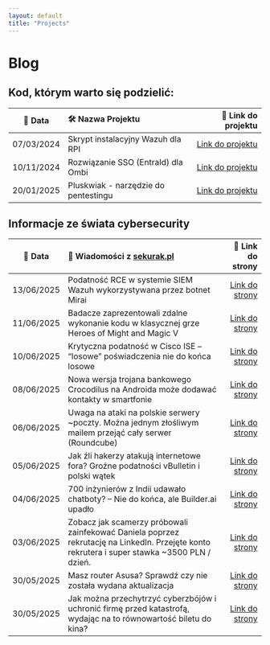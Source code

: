 ```yaml
---
layout: default
title: "Projects"
---
```

# Blog

## Kod, którym warto się podzielić:

| 📅 Data | 🛠️ Nazwa Projektu| 🔗 Link do projektu |
|:---------:|:------------------|-----------------:|
| 07/03/2024 | Skrypt instalacyjny Wazuh dla RPI | [Link do projektu](https://github.com/dadmins1984/Wazuh_for_RPI) |
| 10/11/2024 | Rozwiązanie SSO (EntraId) dla Ombi | [Link do projektu](https://github.com/dadmins1984/Ombi-Azure_SSO_Proxy) |
| 20/01/2025 | Pluskwiak - narzędzie do pentestingu | [Link do projektu](https://github.com/dadmins1984/Pluskwiak-pentesting-tool) |

## Informacje ze świata cybersecurity

| 📅 Data | 📌 Wiadomości z [sekurak.pl](https://sekurak.pl/) | 🔗 Link do strony |
|:---------:|:------------------|-------------------:|
| 13/06/2025 | Podatność RCE w systemie SIEM Wazuh wykorzystywana przez botnet Mirai | [Link do strony](https://sekurak.pl/podatnosc-rce-w-systemie-siem-wazuh-wykorzystywana-przez-botnet-mirai/) |
| 11/06/2025 | Badacze zaprezentowali zdalne wykonanie kodu w klasycznej grze Heroes of Might and Magic V | [Link do strony](https://sekurak.pl/badacze-zaprezentowali-zdalne-wykonanie-kodu-w-klasycznej-grze-heroes-of-might-and-magic-v/) |
| 10/06/2025 | Krytyczna podatność w Cisco ISE – “losowe” poświadczenia nie do końca losowe | [Link do strony](https://sekurak.pl/krytyczna-podatnosc-w-cisco-ise-losowe-poswiadczenia-nie-do-konca-losowe/) |
| 08/06/2025 | Nowa wersja trojana bankowego Crocodilus na Androida może dodawać kontakty w smartfonie | [Link do strony](https://sekurak.pl/nowa-wersja-trojana-bankowego-crocodilus-na-androida-moze-dodawac-kontakty-w-smartfonie/) |
| 06/06/2025 | Uwaga na ataki na polskie serwery ~poczty. Można jednym złośliwym mailem przejąć cały serwer (Roundcube) | [Link do strony](https://sekurak.pl/uwaga-na-ataki-na-polskie-serwery-poczty-mozna-jednym-zlosliwym-mailem-przejac-caly-serwer-roundcube/) |
| 05/06/2025 | Jak źli hakerzy atakują internetowe fora? Groźne podatności vBulletin i polski wątek | [Link do strony](https://sekurak.pl/jak-zli-hakerzy-atakuja-internetowe-fora-grozne-podatnosci-vbulletin-i-polski-watek/) |
| 04/06/2025 | 700 inżynierów z Indii udawało chatboty? – Nie do końca, ale Builder.ai upadło | [Link do strony](https://sekurak.pl/700-inzynierow-z-indii-udawalo-chatboty-historia-upadku-builder-ai/) |
| 03/06/2025 | Zobacz jak scamerzy próbowali zainfekować Daniela poprzez rekrutację na LinkedIn. Przejęte konto rekrutera i super stawka ~3500 PLN / dzień. | [Link do strony](https://sekurak.pl/zobacz-jak-scamerzy-probowali-zainfekowac-daniela-poprzez-rekrutacje-na-linkedin-przejete-konto-rekrutera-i-super-stawka-3500-pln-dzien/) |
| 30/05/2025 | Masz router Asusa? Sprawdź czy nie została wydana aktualizacja | [Link do strony](https://sekurak.pl/masz-router-asusa-sprawdz-czy-nie-zostala-wydana-aktualizacja/) |
| 30/05/2025 | Jak można przechytrzyć cyberzbójów i uchronić firmę przed katastrofą, wydając na to równowartość biletu do kina? | [Link do strony](https://sekurak.pl/jak-mozna-przechytrzyc-cyberzbojow-i-uchronic-firme-przed-katastrofa-wydajac-na-to-rownowartosc-biletu-do-kina/) |
